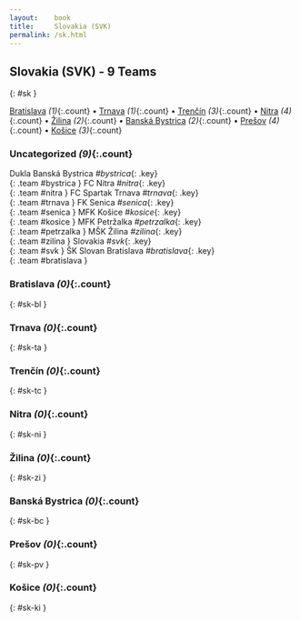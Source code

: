 ```yaml
---
layout:    book
title:     Slovakia (SVK)
permalink: /sk.html
---
```


## Slovakia (SVK) - 9 Teams
{: #sk }


[Bratislava](#sk-bl) _(1)_{:.count} • [Trnava](#sk-ta) _(1)_{:.count} • [Trenčín](#sk-tc) _(3)_{:.count} • [Nitra](#sk-ni) _(4)_{:.count} • [Žilina](#sk-zi) _(2)_{:.count} • [Banská Bystrica](#sk-bc) _(2)_{:.count} • [Prešov](#sk-pv) _(4)_{:.count} • [Košice](#sk-ki) _(3)_{:.count}


### Uncategorized _(9)_{:.count}

Dukla Banská Bystrica _#bystrica_{: .key} <br>
{: .team #bystrica }
FC Nitra _#nitra_{: .key} <br>
{: .team #nitra }
FC Spartak Trnava _#trnava_{: .key} <br>
{: .team #trnava }
FK Senica _#senica_{: .key} <br>
{: .team #senica }
MFK Košice _#kosice_{: .key} <br>
{: .team #kosice }
MFK Petržalka _#petrzalka_{: .key} <br>
{: .team #petrzalka }
MŠK Žilina _#zilina_{: .key} <br>
{: .team #zilina }
Slovakia _#svk_{: .key} <br>
{: .team #svk }
ŠK Slovan Bratislava _#bratislava_{: .key} <br>
{: .team #bratislava }



### Bratislava _(0)_{:.count}
{: #sk-bl }





<div class='columns3' markdown='1'>


</div>



### Trnava _(0)_{:.count}
{: #sk-ta }





<div class='columns3' markdown='1'>


</div>



### Trenčín _(0)_{:.count}
{: #sk-tc }





<div class='columns3' markdown='1'>


</div>



### Nitra _(0)_{:.count}
{: #sk-ni }





<div class='columns3' markdown='1'>


</div>



### Žilina _(0)_{:.count}
{: #sk-zi }





<div class='columns3' markdown='1'>


</div>



### Banská Bystrica _(0)_{:.count}
{: #sk-bc }





<div class='columns3' markdown='1'>


</div>



### Prešov _(0)_{:.count}
{: #sk-pv }





<div class='columns3' markdown='1'>


</div>



### Košice _(0)_{:.count}
{: #sk-ki }





<div class='columns3' markdown='1'>


</div>


 
